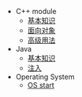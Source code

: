- C++ module
	-  [基本知识](#)
	-  [面向对象](#)
	-  [高级用法](#)
- Java
	- [基本知识](#)
	- [注入](#)
- Operating System
	- [OS start](#)

